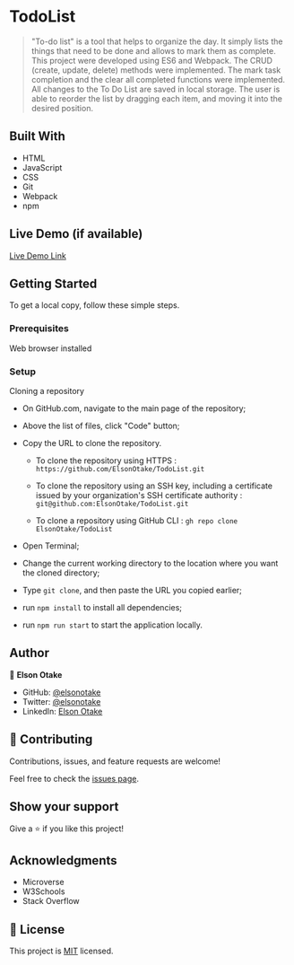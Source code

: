 # TodoList

>"To-do list" is a tool that helps to organize the day. It simply lists the things that need to be done and allows to mark them as complete. 
This project were developed using ES6 and Webpack.
The CRUD (create, update, delete) methods were implemented.
The mark task completion and the clear all completed functions were implemented.
All changes to the To Do List are saved in local storage.
The user is able to reorder the list by dragging each item, and moving it into the desired position.


## Built With

- HTML
- JavaScript
- CSS
- Git
- Webpack
- npm


## Live Demo (if available)

[Live Demo Link](https://elsonotake.github.io/TodoList/dist/)


## Getting Started

To get a local copy, follow these simple steps.

### Prerequisites

Web browser installed

### Setup

Cloning a repository

- On GitHub.com, navigate to the main page of the repository;

- Above the list of files, click "Code" button;

- Copy the URL to clone the repository. 

  - To clone the repository using HTTPS : `https://github.com/ElsonOtake/TodoList.git`

  - To clone the repository using an SSH key, including a certificate issued by your organization's SSH certificate authority : `git@github.com:ElsonOtake/TodoList.git`

  - To clone a repository using GitHub CLI : `gh repo clone ElsonOtake/TodoList`

- Open Terminal;

- Change the current working directory to the location where you want the cloned directory;

- Type `git clone`, and then paste the URL you copied earlier;

- run `npm install` to install all dependencies;

- run `npm run start` to start the application locally.


## Author

👤 **Elson Otake**

- GitHub: [@elsonotake](https://github.com/elsonotake)
- Twitter: [@elsonotake](https://twitter.com/elsonotake)
- LinkedIn: [Elson Otake](https://linkedin.com/in/elson-otake-0b5b9138)


## 🤝 Contributing

Contributions, issues, and feature requests are welcome!

Feel free to check the [issues page](../../issues/).


## Show your support

Give a ⭐️ if you like this project!


## Acknowledgments

- Microverse
- W3Schools
- Stack Overflow


## 📝 License

This project is [MIT](./MIT.md) licensed.
